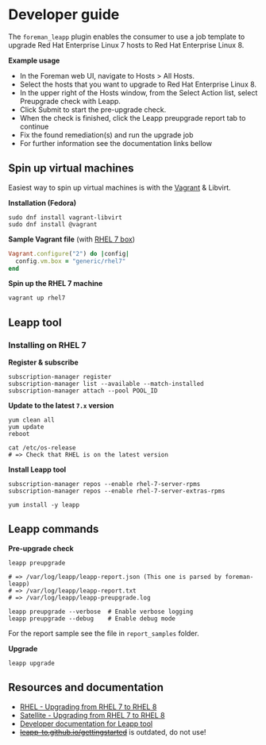 # Developer guide
The `foreman_leapp` plugin enables the consumer to use a job template to upgrade Red Hat Enterprise Linux 7 hosts to Red Hat Enterprise Linux 8.

**Example usage**

* In the Foreman web UI, navigate to Hosts > All Hosts.
* Select the hosts that you want to upgrade to Red Hat Enterprise Linux 8.
* In the upper right of the Hosts window, from the Select Action list, select Preupgrade check with Leapp.
* Click Submit to start the pre-upgrade check.
* When the check is finished, click the Leapp preupgrade report tab to continue
* Fix the found remediation(s) and run the upgrade job
* For further information see the documentation links bellow

## Spin up virtual machines
Easiest way to spin up virtual machines is with the [Vagrant](https://www.vagrantup.com)  & Libvirt.

**Installation (Fedora)**
```shell
sudo dnf install vagrant-libvirt
sudo dnf install @vagrant
```

**Sample Vagrant file** (with [RHEL 7 box](https://app.vagrantup.com/generic/boxes/rhel7))
```ruby
Vagrant.configure("2") do |config|
  config.vm.box = "generic/rhel7"
end
```

**Spin up the RHEL 7 machine**
```shell
vagrant up rhel7
```

## Leapp tool
### Installing on RHEL 7

**Register & subscribe**
```shell
subscription-manager register
subscription-manager list --available --match-installed
subscription-manager attach --pool POOL_ID
```

**Update to the latest `7.x` version**
```shell
yum clean all
yum update
reboot

cat /etc/os-release
# => Check that RHEL is on the latest version
```

**Install Leapp tool**
```shell
subscription-manager repos --enable rhel-7-server-rpms
subscription-manager repos --enable rhel-7-server-extras-rpms

yum install -y leapp
```

## Leapp commands

**Pre-upgrade check**
```shell
leapp preupgrade

# => /var/log/leapp/leapp-report.json (This one is parsed by foreman-leapp)
# => /var/log/leapp/leapp-report.txt
# => /var/log/leapp/leapp-preupgrade.log

leapp preupgrade --verbose  # Enable verbose logging
leapp preupgrade --debug    # Enable debug mode
```
For the report sample see the file in `report_samples` folder.

**Upgrade**

```shell
leapp upgrade
```

## Resources and documentation

* [RHEL - Upgrading from RHEL 7 to RHEL 8](https://access.redhat.com/documentation/en-us/red_hat_enterprise_linux/8/html-single/upgrading_from_rhel_7_to_rhel_8)
* [Satellite - Upgrading from RHEL 7 to RHEL 8](https://access.redhat.com/documentation/en-us/red_hat_satellite/6.10/html/managing_hosts/upgrading-hosts-from-rhel7-to-rhel8_managing-hosts)
* [Developer documentation for Leapp tool](https://leapp.readthedocs.io/en/latest/index.html)
* ~~[leapp-to.github.io/gettingstarted](https://leapp-to.github.io/gettingstarted)~~ is outdated, do not use!

